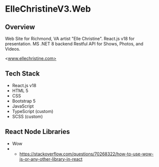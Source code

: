 # ElleChristineV3.Web

## Overview

Web Site for Richmond, VA artist "Elle Christine".  React.js v18 for presentation.
MS .NET 8 backend Restful API for Shows, Photos, and Videos.

<www.ellechristine.com>


## Tech Stack
- React.js v18
- HTML 5
- CSS
- Bootstrap 5
- JavaScript
- TypeScript (custom)
- SCSS (custom)

## React Node Libraries
-  Wow
- - https://stackoverflow.com/questions/70268322/how-to-use-wow-js-or-any-other-library-in-react

